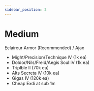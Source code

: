 ```yaml
---
sidebar_position: 2
---
```


# Medium

Eclaireur Armor (Recommended) / Ajax 
- Might/Precision/Technique IV (1k ea)
- Doldor/Nils/Freid/Aegis Soul IV (1k ea)
- Triplble II (70k ea)
- Alts Secreta IV (10k ea)
- Gigas IV (120k ea)
- Cheap Exdi at sub 1m
